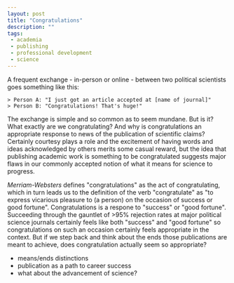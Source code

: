 ```yaml
---
layout: post
title: "Congratulations"
description: ""
tags:
 - academia
 - publishing
 - professional development
 - science
---
```


A frequent exchange - in-person or online - between two political scientists goes something like this:

    > Person A: "I just got an article accepted at [name of journal]"
    > Person B: "Congratulations! That's huge!"

The exchange is simple and so common as to seem mundane. But is it? What exactly are we congratulating? And why is congratulations an appropriate response to news of the publication of scientific claims? Certainly courtesy plays a role and the excitement of having words and ideas acknowledged by others merits some casual reward, but the idea that publishing academic work is something to be congratulated suggests major flaws in our commonly accepted notion of what it means for science to progress.

*Merriam-Websters* defines "congratulations" as the act of congratulating, which in turn leads us to the definition of the verb "congratulate" as "to express vicarious pleasure to (a person) on the occasion of success or good fortune". Congratulations is a respone to "success" or "good fortune". Succeeding through the gauntlet of >95% rejection rates at major political science journals certainly feels like both "success" and "good fortune" so congratulations on such an occasion certainly feels appropriate in the context. But if we step back and think about the ends those publications are meant to achieve, does congratulation actually seem so appropriate?



 - means/ends distinctions
 - publication as a path to career success
 - what about the advancement of science?


